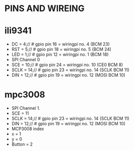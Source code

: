 PINS AND WIREING
================


ili9341
=======
 * DC   = 4;// # gpio pin 16 = wiringpi no. 4 (BCM 23)
 * RST  = 5;// # gpio pin 18 = wiringpi no. 5 (BCM 24)
 * LED  = 1;// # gpio pin 12 = wiringpi no. 1 (BCM 18)
 * SPI Channel 0
  * SCE  = 10;// # gpio pin 24 = wiringpi no. 10 (CE0 BCM 8) 
  * SCLK = 14;// # gpio pin 23 = wiringpi no. 14 (SCLK BCM 11)
  * DIN  = 12;// # gpio pin 19 = wiringpi no. 12 (MOSI BCM 10)

mpc3008
=======
 * SPI Channel 1.
  * SCE = 11
   * SCLK = 14;// # gpio pin 23 = wiringpi no. 14 (SCLK BCM 11)
   * DIN  = 12;// # gpio pin 19 = wiringpi no. 12 (MOSI BCM 10)
 * MCP3008 index
 * x = 1
 * y = 0
 * Button = 2
